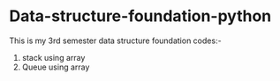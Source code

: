 # Data-structure-foundation-python
This is my 3rd semester data structure foundation codes:-

1. stack using array 
2. Queue using array

